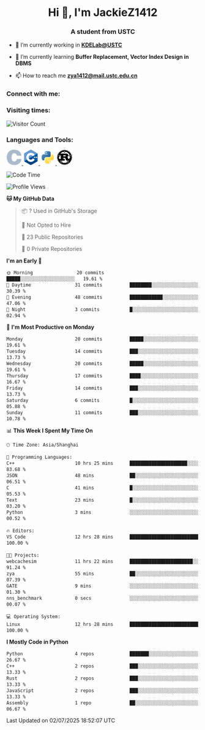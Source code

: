 <h1 align="center">Hi 👋, I'm JackieZ1412</h1>
<h3 align="center">A student from USTC</h3>

- 🔭 I’m currently working in [**KDELab@USTC**](http://kdelab.ustc.edu.cn/)

- 🌱 I’m currently learning **Buffer Replacement, Vector Index Design in DBMS**

- 📫 How to reach me **zya1412@mail.ustc.edu.cn**

<h3 align="left">Connect with me:</h3>
<p align="left">
</p>

<h3 align="left">Visiting times:</h3>
<p align="left">
</p>

![Visitor Count](https://profile-counter.glitch.me/Christmas/count.svg)

<h3 align="left">Languages and Tools:</h3>
<p align="left"> <a href="https://www.cprogramming.com/" target="_blank" rel="noreferrer"> <img src="https://raw.githubusercontent.com/devicons/devicon/master/icons/c/c-original.svg" alt="c" width="40" height="40"/> </a> <a href="https://www.w3schools.com/cpp/" target="_blank" rel="noreferrer"> <img src="https://raw.githubusercontent.com/devicons/devicon/master/icons/cplusplus/cplusplus-original.svg" alt="cplusplus" width="40" height="40"/> </a> <a href="https://www.python.org" target="_blank" rel="noreferrer"> <img src="https://raw.githubusercontent.com/devicons/devicon/master/icons/python/python-original.svg" alt="python" width="40" height="40"/> </a> <a href="https://www.rust-lang.org" target="_blank" rel="noreferrer"> <img src="https://raw.githubusercontent.com/devicons/devicon/master/icons/rust/rust-plain.svg" alt="rust" width="40" height="40"/> </a> </p>



<!--START_SECTION:waka-->
![Code Time](http://img.shields.io/badge/Code%20Time-1%2C246%20hrs%2028%20mins-blue)

![Profile Views](http://img.shields.io/badge/Profile%20Views-0-blue)

**🐱 My GitHub Data** 

> 📦 ? Used in GitHub's Storage 
 > 
> 🚫 Not Opted to Hire
 > 
> 📜 23 Public Repositories 
 > 
> 🔑 0 Private Repositories 
 > 
**I'm an Early 🐤** 

```text
🌞 Morning                20 commits          █████░░░░░░░░░░░░░░░░░░░░   19.61 % 
🌆 Daytime                31 commits          ████████░░░░░░░░░░░░░░░░░   30.39 % 
🌃 Evening                48 commits          ████████████░░░░░░░░░░░░░   47.06 % 
🌙 Night                  3 commits           █░░░░░░░░░░░░░░░░░░░░░░░░   02.94 % 
```
📅 **I'm Most Productive on Monday** 

```text
Monday                   20 commits          █████░░░░░░░░░░░░░░░░░░░░   19.61 % 
Tuesday                  14 commits          ███░░░░░░░░░░░░░░░░░░░░░░   13.73 % 
Wednesday                20 commits          █████░░░░░░░░░░░░░░░░░░░░   19.61 % 
Thursday                 17 commits          ████░░░░░░░░░░░░░░░░░░░░░   16.67 % 
Friday                   14 commits          ███░░░░░░░░░░░░░░░░░░░░░░   13.73 % 
Saturday                 6 commits           █░░░░░░░░░░░░░░░░░░░░░░░░   05.88 % 
Sunday                   11 commits          ███░░░░░░░░░░░░░░░░░░░░░░   10.78 % 
```


📊 **This Week I Spent My Time On** 

```text
🕑︎ Time Zone: Asia/Shanghai

💬 Programming Languages: 
C++                      10 hrs 25 mins      █████████████████████░░░░   83.68 % 
JSON                     48 mins             ██░░░░░░░░░░░░░░░░░░░░░░░   06.51 % 
C                        41 mins             █░░░░░░░░░░░░░░░░░░░░░░░░   05.53 % 
Text                     23 mins             █░░░░░░░░░░░░░░░░░░░░░░░░   03.20 % 
Python                   3 mins              ░░░░░░░░░░░░░░░░░░░░░░░░░   00.52 % 

🔥 Editors: 
VS Code                  12 hrs 28 mins      █████████████████████████   100.00 % 

🐱‍💻 Projects: 
webcachesim              11 hrs 22 mins      ███████████████████████░░   91.24 % 
zya                      55 mins             ██░░░░░░░░░░░░░░░░░░░░░░░   07.39 % 
GATE                     9 mins              ░░░░░░░░░░░░░░░░░░░░░░░░░   01.30 % 
nns_benchmark            0 secs              ░░░░░░░░░░░░░░░░░░░░░░░░░   00.07 % 

💻 Operating System: 
Linux                    12 hrs 28 mins      █████████████████████████   100.00 % 
```

**I Mostly Code in Python** 

```text
Python                   4 repos             ███████░░░░░░░░░░░░░░░░░░   26.67 % 
C++                      2 repos             ███░░░░░░░░░░░░░░░░░░░░░░   13.33 % 
Rust                     2 repos             ███░░░░░░░░░░░░░░░░░░░░░░   13.33 % 
JavaScript               2 repos             ███░░░░░░░░░░░░░░░░░░░░░░   13.33 % 
Assembly                 1 repo              ██░░░░░░░░░░░░░░░░░░░░░░░   06.67 % 
```




 Last Updated on 02/07/2025 18:52:07 UTC
<!--END_SECTION:waka-->
